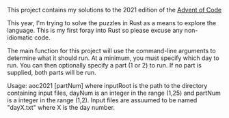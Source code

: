 This project contains my solutions to the 2021 edition of the [Advent of Code](https://adventofcode.com/2021)

This year, I'm trying to solve the puzzles in Rust as a means to explore the language. This is my first foray into Rust
so please excuse any non-idiomatic code.

The main function for this project will use the command-line arguments to determine what it should run. At a
minimum, you must specify which day to run. You can then optionally specify a part (1 or 2) to run. If no part is
supplied, both parts will be run.

Usage:
aoc2021 <inputRoot> <dayNum> [partNum]
  where inputRoot is the path to the directory containing input files, dayNum is an integer in the range (1,25) and partNum is a integer in the range (1,2).
  Input files are assuumed to be named "dayX.txt" where X is the day number.

